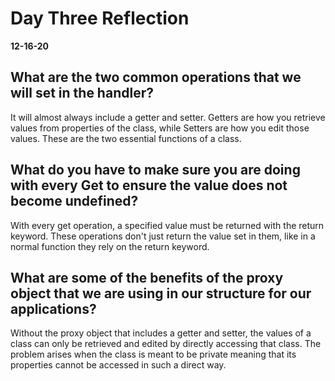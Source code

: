 # Day Three Reflection
__12-16-20__

## What are the two common operations that we will set in the handler?
It will almost always include a getter and setter. Getters are how you retrieve values from properties of the class, while Setters are how you edit those values. These are the two essential functions of a class.

## What do you have to make sure you are doing with every Get to ensure the value does not become undefined?
With every get operation, a specified value must be returned with the return keyword. These operations don't just return the value set in them, like in a normal function they rely on the return keyword.


## What are some of the benefits of the proxy object that we are using in our structure for our applications?
Without the proxy object that includes a getter and setter, the values of a class can only be retrieved and edited by directly accessing that class. The problem arises when the class is meant to be private meaning that its properties cannot be accessed in such a direct way.
